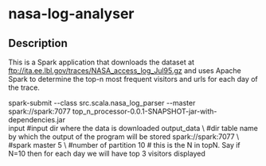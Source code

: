# nasa-log-analyser
## Description
This is a Spark application that downloads the dataset at ftp://ita.ee.lbl.gov/traces/NASA_access_log_Jul95.gz and uses Apache Spark to determine the top-n most frequent visitors and urls for each day of the trace.

spark-submit --class src.scala.nasa_log_parser --master spark://spark:7077 top_n_processor-0.0.1-SNAPSHOT-jar-with-dependencies.jar \
input \#input dir where the data is downloaded
output_data \ #dir table name by which the output of the program will be stored
spark://spark:7077 \ #spark master
5 \ #number of partition 
10 # this is the N in topN. Say if N=10 then for each day we will have top 3 visitors displayed
